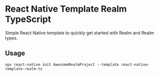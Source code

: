 # React Native Template Realm TypeScript

Simple React Native template to quickly get started with Realm and Realm types.

## Usage

```
npx react-native init AwesomeRealmProject --template react-native-template-realm-ts
```
